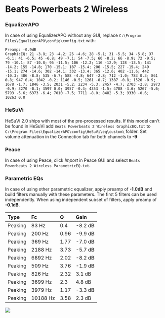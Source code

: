 # Beats Powerbeats 2 Wireless

### EqualizerAPO
In case of using EqualizerAPO without any GUI, replace `C:\Program Files\EqualizerAPO\config\config.txt`
with:
```
Preamp: -0.9dB
GraphicEQ: 21 -3.8; 23 -4.2; 25 -4.6; 28 -5.1; 31 -5.5; 34 -5.8; 37 -6.1; 41 -6.5; 45 -6.8; 49 -7.1; 54 -7.5; 60 -8.2; 66 -8.9; 72 -9.5; 79 -10.1; 87 -10.8; 96 -11.5; 106 -12.2; 116 -12.9; 128 -13.5; 141 -14.2; 155 -14.8; 170 -15.1; 187 -15.4; 206 -15.5; 227 -15.4; 249 -15.1; 274 -14.6; 302 -14.1; 332 -13.4; 365 -12.6; 402 -11.6; 442 -10.3; 486 -8.8; 535 -6.7; 588 -4.8; 647 -2.8; 712 -1.0; 783 0.3; 861 0.8; 947 0.4; 1042 -0.2; 1146 -0.5; 1261 -0.7; 1387 -0.8; 1526 -0.9; 1678 -1.7; 1846 -3.5; 2031 -5.2; 2234 -5.3; 2457 -4.7; 2703 -2.8; 2973 -0.9; 3270 -0.1; 3597 0.0; 3957 -0.4; 4353 -1.5; 4788 -3.6; 5267 -5.6; 5793 -5.6; 6373 -6.4; 7010 -7.5; 7711 -8.0; 8482 -5.3; 9330 -0.6; 10263 0.0
```

### HeSuVi
HeSuVi 2.0 ships with most of the pre-processed results. If this model can't be found in HeSuVi add
`Beats Powerbeats 2 Wireless GraphicEQ.txt` to `C:\Program Files\EqualizerAPO\config\HeSuVi\eq\custom\` folder.
Set volume attenuation in the Connection tab for both channels to **-9**

### Peace
In case of using Peace, click *Import* in Peace GUI and select `Beats Powerbeats 2 Wireless ParametricEQ.txt`.

### Parametric EQs
In case of using other parametric equalizer, apply preamp of **-1.0dB** and build filters manually
with these parameters. The first 5 filters can be used independently.
When using independent subset of filters, apply preamp of **-0.1dB**.

| Type    | Fc       |    Q | Gain    |
|:--------|:---------|:-----|:--------|
| Peaking | 83 Hz    | 0.4  | -8.2 dB |
| Peaking | 200 Hz   | 0.96 | -9.9 dB |
| Peaking | 369 Hz   | 1.77 | -7.0 dB |
| Peaking | 2188 Hz  | 3.73 | -5.7 dB |
| Peaking | 6892 Hz  | 2.02 | -8.2 dB |
| Peaking | 509 Hz   | 3.76 | -1.9 dB |
| Peaking | 826 Hz   | 2.32 | 3.1 dB  |
| Peaking | 3699 Hz  | 2.3  | 4.8 dB  |
| Peaking | 3979 Hz  | 1.17 | -3.3 dB |
| Peaking | 10188 Hz | 3.58 | 2.3 dB  |

![](https://raw.githubusercontent.com/jaakkopasanen/AutoEq/master/results/rtings/avg/Beats%20Powerbeats%202%20Wireless/Beats%20Powerbeats%202%20Wireless.png)